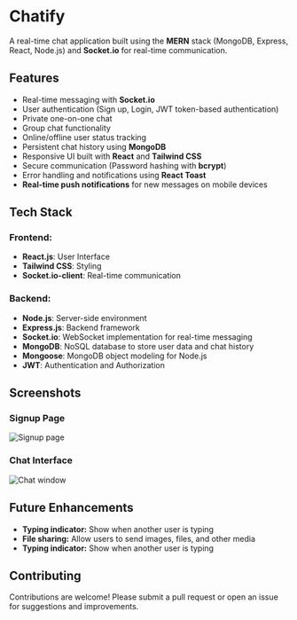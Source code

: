 
# Chatify

A real-time chat application built using the **MERN** stack (MongoDB, Express, React, Node.js) and **Socket.io** for real-time communication.

## Features

- Real-time messaging with **Socket.io**
- User authentication (Sign up, Login, JWT token-based authentication)
- Private one-on-one chat
- Group chat functionality
- Online/offline user status tracking
- Persistent chat history using **MongoDB**
- Responsive UI built with **React** and **Tailwind CSS**
- Secure communication (Password hashing with **bcrypt**)
- Error handling and notifications using **React Toast**
- **Real-time push notifications** for new messages on mobile devices

## Tech Stack

### Frontend:
- **React.js**: User Interface
- **Tailwind CSS**: Styling
- **Socket.io-client**: Real-time communication

### Backend:
- **Node.js**: Server-side environment
- **Express.js**: Backend framework
- **Socket.io**: WebSocket implementation for real-time messaging
- **MongoDB**: NoSQL database to store user data and chat history
- **Mongoose**: MongoDB object modeling for Node.js
- **JWT**: Authentication and Authorization



## Screenshots

### Signup Page
![Signup page](https://github.com/user-attachments/assets/6f23a733-5502-4af9-8d39-071e449f5981)

### Chat Interface
![Chat window](https://github.com/user-attachments/assets/7e7d7686-e4ca-49d7-9e99-99676c68f150)

## Future Enhancements

- **Typing indicator:** Show when another user is typing
- **File sharing:** Allow users to send images, files, and other media
- **Typing indicator:** Show when another user is typing



## Contributing

Contributions are welcome! Please submit a pull request or open an issue for suggestions and improvements.


